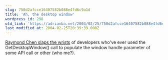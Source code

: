 ```yaml
---
slug: 750d2afcce16407582b088e4fd6c9a1d
title: 'Ah, the desktop window'
wordpress_id: 298
old_link: 'https://adrianba.net/2004/02/25/750d2afcce16407582b088e4fd6c9a1d/'
last_modified_at: 2004-02-25T20:39:39.000Z
---
```


[
Raymond Chen slaps the wrists](http://blogs.msdn.com/oldnewthing/archive/2004/02/24/79212.aspx) of developers who've ever used
the GetDesktopWindow() call to populate the window handle parameter
of some API call or other (who me?).
